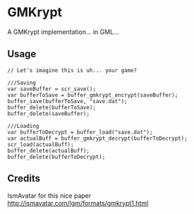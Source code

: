 # GMKrypt
A GMKrypt implementation... in GML...

## Usage
```gml
// Let's imagine this is uh... your game?

///Saving
var saveBuffer = scr_save();
var bufferToSave = buffer_gmkrypt_encrypt(saveBuffer);
buffer_save(bufferToSave, "save.dat");
buffer_delete(bufferToSave);
buffer_delete(saveBuffer);

///Loading
var bufferToDecrypt = buffer_load("save.dat");
var actualBuff = buffer_gmkrypt_decrypt(bufferToDecrypt);
scr_load(actualBuff);
buffer_delete(actualBuff);
buffer_delete(bufferToDecrypt);
```

## Credits

IsmAvatar for this nice paper http://ismavatar.com/lgm/formats/gmkrypt1.html
